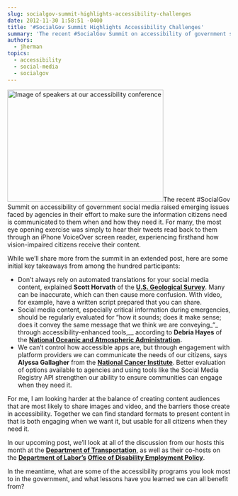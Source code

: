 ```yaml
---
slug: socialgov-summit-highlights-accessibility-challenges
date: 2012-11-30 1:58:51 -0400
title: '#SocialGov Summit Highlights Accessibility Challenges'
summary: 'The recent #SocialGov Summit on accessibility of government social media raised emerging issues faced by agencies in their effort to make sure the information citizens need is communicated to them when  and how they need it. For many, the most eye opening exercise was simply to hear their tweets read back to them through an iPhone VoiceOver screen reader,'
authors:
  - jherman
topics:
  - accessibility
  - social-media
  - socialgov
---
```


<div>
</div>

[<img class=" wp-image-100062 alignright" alt="Image of speakers at our accessibility conference" src="https://s3.amazonaws.com/digitalgov/_legacy-img/2013/12/Accessibility-1.jpg" width="352" height="253" />](https://s3.amazonaws.com/digitalgov/_legacy-img/2013/12/Accessibility-1.jpg)The recent #SocialGov Summit on accessibility of government social media raised emerging issues faced by agencies in their effort to make sure the information citizens need is communicated to them when  and how they need it. For many, the most eye opening exercise was simply to hear their tweets read back to them through an iPhone VoiceOver screen reader, experiencing firsthand how vision-impaired citizens receive their content.

While we&#8217;ll share more from the summit in an extended post, here are some initial key takeaways from among the hundred participants:

  * Don&#8217;t always rely on automated translations for your social media content, explained **Scott Horvath** of the <a href="http://www.usgs.gov/" target="_blank"><strong>U.S. Geological Survey</strong></a>. Many can be  inaccurate, which can then cause more confusion. With video, for example, have a written script prepared that you can share.
  * Social media content, especially critical information during emergencies, should be regularly evaluated for &#8220;how it sounds; does it make sense; does it convey the same message that we think we are conveying_&#8220;_ through accessibility-enhanced tools,__ according to **Debria Hayes** of the **<a href="https://www.noaa.gov" target="_blank">National Oceanic and Atmospheric Administration</a>.**
  * We can&#8217;t control how accessible apps are, but through engagement with platform providers we can communicate the needs of our citizens, says **Alyssa Gallagher** from the <a href="http://www.cancer.gov/" target="_blank"><strong>National Cancer Institute</strong></a>.  Better evaluation of options available to agencies and using tools like the Social Media Registry API strengthen our ability to ensure communities can engage when they need it.

<div>
  For me, I am looking harder at the balance of creating content audiences that are most likely to share images and video, and the barriers those create in accessibility. Together we can find standard formats to present content in that is both engaging when we want it, but usable for all citizens when they need it.
</div>

In our upcoming post, we&#8217;ll look at all of the discussion from our hosts this month at the <a href="http://www.dot.gov/" target="_blank"><strong>Department of Transportation</strong></a>, as well as their co-hosts on the **<a href="http://www.dol.gov/" target="_blank">Department of Labor&#8217;s</a> <a href="http://www.dol.gov/odep/" target="_blank">Office of Disability Employment Policy</a>**.

In the meantime, what are some of the accessibility programs you look most to in the government, and what lessons have you learned we can all benefit from?

 